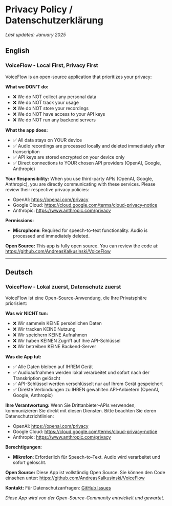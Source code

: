 # Privacy Policy / Datenschutzerklärung

_Last updated: January 2025_

## English

### VoiceFlow - Local First, Privacy First

VoiceFlow is an open-source application that prioritizes your privacy:

**What we DON'T do:**

- ❌ We do NOT collect any personal data
- ❌ We do NOT track your usage
- ❌ We do NOT store your recordings
- ❌ We do NOT have access to your API keys
- ❌ We do NOT run any backend servers

**What the app does:**

- ✅ All data stays on YOUR device
- ✅ Audio recordings are processed locally and deleted immediately after transcription
- ✅ API keys are stored encrypted on your device only
- ✅ Direct connections to YOUR chosen API providers (OpenAI, Google, Anthropic)

**Your Responsibility:**
When you use third-party APIs (OpenAI, Google, Anthropic), you are directly communicating with these services. Please review their respective privacy policies:

- OpenAI: https://openai.com/privacy
- Google Cloud: https://cloud.google.com/terms/cloud-privacy-notice
- Anthropic: https://www.anthropic.com/privacy

**Permissions:**

- **Microphone**: Required for speech-to-text functionality. Audio is processed and immediately deleted.

**Open Source:**
This app is fully open source. You can review the code at:
https://github.com/AndreasKalkusinski/VoiceFlow

---

## Deutsch

### VoiceFlow - Lokal zuerst, Datenschutz zuerst

VoiceFlow ist eine Open-Source-Anwendung, die Ihre Privatsphäre priorisiert:

**Was wir NICHT tun:**

- ❌ Wir sammeln KEINE persönlichen Daten
- ❌ Wir tracken KEINE Nutzung
- ❌ Wir speichern KEINE Aufnahmen
- ❌ Wir haben KEINEN Zugriff auf Ihre API-Schlüssel
- ❌ Wir betreiben KEINE Backend-Server

**Was die App tut:**

- ✅ Alle Daten bleiben auf IHREM Gerät
- ✅ Audioaufnahmen werden lokal verarbeitet und sofort nach der Transkription gelöscht
- ✅ API-Schlüssel werden verschlüsselt nur auf Ihrem Gerät gespeichert
- ✅ Direkte Verbindungen zu IHREN gewählten API-Anbietern (OpenAI, Google, Anthropic)

**Ihre Verantwortung:**
Wenn Sie Drittanbieter-APIs verwenden, kommunizieren Sie direkt mit diesen Diensten. Bitte beachten Sie deren Datenschutzrichtlinien:

- OpenAI: https://openai.com/privacy
- Google Cloud: https://cloud.google.com/terms/cloud-privacy-notice
- Anthropic: https://www.anthropic.com/privacy

**Berechtigungen:**

- **Mikrofon**: Erforderlich für Speech-to-Text. Audio wird verarbeitet und sofort gelöscht.

**Open Source:**
Diese App ist vollständig Open Source. Sie können den Code einsehen unter:
https://github.com/AndreasKalkusinski/VoiceFlow

**Kontakt:**
Für Datenschutzanfragen: [GitHub Issues](https://github.com/AndreasKalkusinski/VoiceFlow/issues)

_Diese App wird von der Open-Source-Community entwickelt und gewartet._
